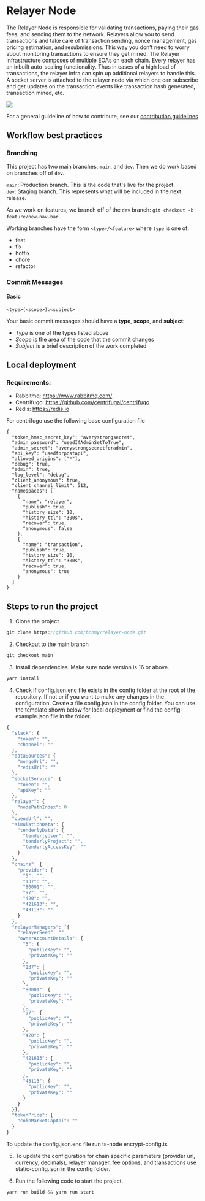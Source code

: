 # Relayer Node

The Relayer Node is responsible for validating transactions, paying their gas fees, and sending them to the network.
Relayers allow you to send transactions and take care of transaction sending, nonce management, gas pricing estimation, and resubmissions. This way you don’t need to worry about monitoring transactions to ensure they get mined.
The Relayer infrastructure composes of multiple EOAs on each chain. Every relayer has an inbuilt auto-scaling functionality. Thus in cases of a high load of transactions, the relayer infra can spin up additional relayers to handle this. A socket server is attached to the relayer node via which one can subscribe and get updates on the transaction events like transaction hash generated, transaction mined, etc.

<div>
    <a href="https://opensource.org/licenses/GPL-3.0"><img src="https://img.shields.io/badge/license-GPL--v3-blueviolet"/></a>
</div>

For a general guideline of how to contribute, see our [contribution guidelines](./contributing.md)

## Workflow best practices

### Branching

This project has two main branches, `main`, and `dev`. Then we do work based on branches off of `dev`.

`main`: Production branch. This is the code that's live for the project.  
`dev`: Staging branch. This represents what will be included in the next release.

As we work on features, we branch off of the `dev` branch: `git checkout -b feature/new-nav-bar`.

Working branches have the form `<type>/<feature>` where `type` is one of:

- feat
- fix
- hotfix
- chore
- refactor

### Commit Messages

#### Basic

`<type>(<scope>):<subject>`

Your basic commit messages should have a **type**, **scope**, and **subject**:

- _Type_ is one of the types listed above
- _Scope_ is the area of the code that the commit changes
- _Subject_ is a brief description of the work completed


## Local deployment 

### Requirements:

- Rabbitmq: https://www.rabbitmq.com/
- Centrifugo: https://github.com/centrifugal/centrifugo
- Redis: https://redis.io

For centrifugo use the following base configuration file
```
{
  "token_hmac_secret_key": "averystrongsecret",
  "admin_password": "usedIfAdminSetToTrue",
  "admin_secret": "averystrongsecretforadmin",
  "api_key": "usedforpostapi",
  "allowed_origins": ["*"],
  "debug": true,
  "admin": true,
  "log_level": "debug",
  "client_anonymous": true,
  "client_channel_limit": 512,
  "namespaces": [
    {
      "name": "relayer",
      "publish": true,
      "history_size": 10,
      "history_ttl": "300s",
      "recover": true,
      "anonymous": false
    },
    {
      "name": "transaction",
      "publish": true,
      "history_size": 10,
      "history_ttl": "300s",
      "recover": true,
      "anonymous": true
    }
  ]
}
```

## Steps to run the project

1. Clone the project

```jsx
git clone https://github.com/bcnmy/relayer-node.git
```

2. Checkout to the main branch

```jsx
git checkout main
```

3. Install dependencies. Make sure node version is 16 or above.
```jsx
yarn install
```

4. Check if config.json.enc file exists in the config folder at the root of the repository. If not or if you want to make any changes in the configuration. Create a file config.json in the config folder. You can use the template shown below for local deployment or find the config-example.json file in the folder.

```jsx
{
  "slack": {
    "token": "",
    "channel": ""
  },
  "dataSources": {
    "mongoUrl": "",
    "redisUrl": ""
  },
  "socketService": {
    "token": "",
    "apiKey": ""
  },
  "relayer": {
    "nodePathIndex": 0
  },
  "queueUrl": "",
  "simulationData": {
    "tenderlyData": {
      "tenderlyUser": "",
      "tenderlyProject": "",
      "tenderlyAccessKey": ""
    }
  },
  "chains": {
    "provider": {
      "5": "",
      "137": "",
      "80001": "",
      "97": "",
      "420": "",
      "421613": "",
      "43113": ""
    }
  },
  "relayerManagers": [{
    "relayerSeed": "",
    "ownerAccountDetails": {
      "5": {
        "publicKey": "",
        "privateKey": ""
      },
      "137": {
        "publicKey": "",
        "privateKey": ""
      },
      "80001": {
        "publicKey": "",
        "privateKey": ""
      },
      "97": {
        "publicKey": "",
        "privateKey": ""
      },
      "420": {
        "publicKey": "",
        "privateKey": ""
      },
      "421613": {
        "publicKey": "",
        "privateKey": ""
      },
      "43113": {
        "publicKey": "",
        "privateKey": ""
      }
    }
  }],
  "tokenPrice": {
    "coinMarketCapApi": ""
  }
}
```

To update the config.json.enc file run ts-node encrypt-config.ts

5. To update the configuration for chain specific parameters (provider url, currency, decimals), relayer manager, fee options, and transactions use static-config.json in the config folder.  

6. Run the following code to start the project.
```jsx
yarn run build && yarn run start
```

